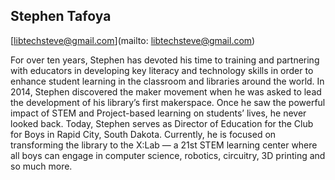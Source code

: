 ## Stephen Tafoya

[libtechsteve@gmail.com](mailto: libtechsteve@gmail.com)

For over ten years, Stephen has devoted his time to training and partnering with educators in developing key literacy and technology skills in order to enhance student learning in the classroom and libraries around the world. In 2014, Stephen discovered the maker movement when he was asked to lead the development of his library’s first makerspace. Once he saw the powerful impact  of STEM and Project-based learning on students’ lives, he never looked back. Today, Stephen serves as Director of Education for the Club for Boys in Rapid City, South Dakota. Currently, he is focused on transforming the library to the X:Lab — a 21st STEM learning center where all boys can engage in computer science, robotics, circuitry, 3D printing and so much more.
